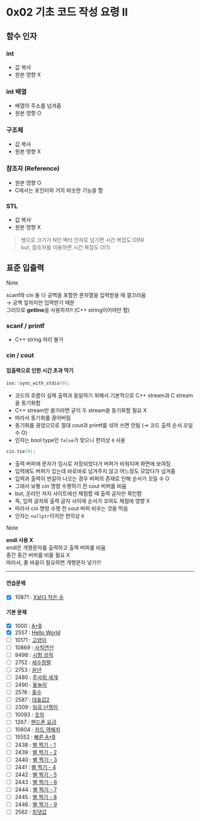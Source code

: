 # 0x02 기초 코드 작성 요령 II

## 함수 인자

### int

- 값 복사
- 원본 영향 X

### int 배열

- 배열의 주소를 넘겨줌
- 원본 영향 O

### 구조체

- 값 복사
- 원본 영향 X

### 참조자 (Reference)

- 원본 영향 O
- C에서는 포인터와 거의 비슷한 기능을 함

### STL

- 값 복사
- 원본 영향 X

> 쌩으로 크기가 N인 벡터 인자로 넘기면 시간 복잡도 O(N)  
> but, 참조자를 이용하면 시간 복잡도 O(1)

## 표준 입출력

> [!NOTE]
> scanf와 cin 둘 다 공백을 포함한 문자열을 입력받을 때 껄끄러움  
> → 공백 앞까지만 입력받기 때문  
> 그러므로 **getline**을 사용하자!! (C++ string이어야만 함)

### scanf / printf

- C++ string 처리 불가

### cin / cout

#### 입출력으로 인한 시간 초과 막기

```cpp
ios::sync_with_stdio(0);
```

- 코드의 흐름이 실제 출력과 동일하기 위해서 기본적으로 C++ stream과 C stream을 동기화함
- C++ stream만 쓸거라면 굳이 두 stream을 동기화할 필요 X
- 따라서 동기화를 끊어버림
- 동기화를 끊었으므로 절대 cout과 printf를 섞어 쓰면 안됨 (→ 코드 출력 순서 꼬일 수 O)
- 인자는 bool type인 `false`가 맞으나 편의상 `0` 사용

```cpp
cin.tie(0);
```

- 출력 버퍼에 문자가 임시로 저장되었다가 버퍼가 비워지며 화면에 보여짐
- 입력에도 버퍼가 있는데 바로바로 넘겨주지 않고 어느정도 모았다가 넘겨줌
- 입력과 출력이 번갈아 나오는 경우 버퍼의 존재로 인해 순서가 꼬일 수 O
- 그래서 보통 cin 명령 수행하기 전 cout 버퍼를 비움
- but, 온라인 저지 사이트에선 채점할 때 출력 글자만 확인함
- 즉, 입력 글자와 출력 글자 사이에 순서가 꼬여도 채점에 영향 X
- 따라서 cin 명령 수행 전 cout 버퍼 비우는 것을 막음
- 인자는 `nullptr`이지만 편의상 `0`

> [!NOTE]  
> **endl 사용 X**  
> endl은 개행문자를 출력하고 출력 버퍼를 비움  
> 중간 중간 버퍼를 비울 필요 X  
> 따라서, 줄 바꿈이 필요하면 개행문자 넣기!!!

---

#### 연습문제

- [x] 10871 : [X보다 작은 수](https://www.acmicpc.net/problem/10871)

#### 기본 문제

- [x] 1000 : [A+B](https://www.acmicpc.net/problem/1000)
- [x] 2557 : [Hello World](https://www.acmicpc.net/problem/2557)
- [ ] 10171 : [고양이]()
- [ ] 10869 : [사칙연산]()
- [ ] 9498 : [시험 성적]()
- [ ] 2752 : [세수정렬]()
- [ ] 2753 : [윤년]()
- [ ] 2480 : [주사위 세개]()
- [ ] 2490 : [윷놀이]()
- [ ] 2576 : [홀수]()
- [ ] 2587 : [대표값2]()
- [ ] 2309 : [일곱 난쟁이]()
- [ ] 10093 : [숫자]()
- [ ] 1267 : [핸드폰 요금]()
- [ ] 10804 : [카드 역배치]()
- [ ] 15552 : [빠른 A+B]()
- [ ] 2438 : [별 찍기 - 1]()
- [ ] 2439 : [별 찍기 - 2]()
- [ ] 2440 : [별 찍기 - 3]()
- [ ] 2441 : [별 찍기 - 4]()
- [ ] 2442 : [별 찍기 - 5]()
- [ ] 2443 : [별 찍기 - 6]()
- [ ] 2444 : [별 찍기 - 7]()
- [ ] 2445 : [별 찍기 - 8]()
- [ ] 2446 : [별 찍기 - 9]()
- [ ] 2562 : [최댓값]()
